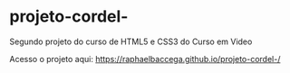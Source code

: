 # projeto-cordel-
 Segundo projeto do curso de HTML5 e CSS3 do Curso em Video
 
 Acesso o projeto aqui: https://raphaelbaccega.github.io/projeto-cordel-/

